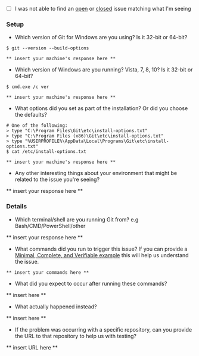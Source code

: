  - [ ] I was not able to find an [open](https://github.com/git-for-windows/git/issues?q=is%3Aopen) or [closed](https://github.com/git-for-windows/git/issues?q=is%3Aclosed) issue matching what I'm seeing

### Setup

 - Which version of Git for Windows are you using? Is it 32-bit or 64-bit?

```
$ git --version --build-options

** insert your machine's response here **
```

 - Which version of Windows are you running? Vista, 7, 8, 10? Is it 32-bit or 64-bit?

```
$ cmd.exe /c ver

** insert your machine's response here **
```

 - What options did you set as part of the installation? Or did you choose the
   defaults?

```
# One of the following:
> type "C:\Program Files\Git\etc\install-options.txt"
> type "C:\Program Files (x86)\Git\etc\install-options.txt"
> type "%USERPROFILE%\AppData\Local\Programs\Git\etc\install-options.txt"
$ cat /etc/install-options.txt

** insert your machine's response here **
```

 - Any other interesting things about your environment that might be related
   to the issue you're seeing?

** insert your response here **

### Details

 - Which terminal/shell are you running Git from? e.g Bash/CMD/PowerShell/other

** insert your response here **

 - What commands did you run to trigger this issue? If you can provide a
   [Minimal, Complete, and Verifiable example](http://stackoverflow.com/help/mcve)
   this will help us understand the issue.

```
** insert your commands here **
```
 - What did you expect to occur after running these commands?

** insert here **

 - What actually happened instead?

** insert here **

 - If the problem was occurring with a specific repository, can you provide the
   URL to that repository to help us with testing?

** insert URL here **

